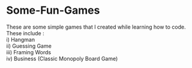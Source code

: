 # Some-Fun-Games
These are some simple games that I created while learning how to code. These include :\
i) Hangman\
ii) Guessing Game\
iii) Framing Words\
iv) Business (Classic Monopoly Board Game)  
